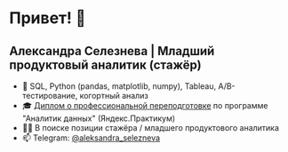 # Привет! 👋
## Александра Селезнева | Младший продуктовый аналитик (стажёр)
 
- 🌱 SQL, Python (pandas, matplotlib, numpy), Tableau, A/B-тестирование, когортный анализ
- 🎓 [Диплом о профессиональной переподготовке](https://github.com/AleksandraSeleznewa/data_analyst_portfolio/blob/588849b32dbe4811a1887dba001e350e28446ff9/%D0%94%D0%B8%D0%BF%D0%BB%D0%BE%D0%BC_RU_%D0%A1%D0%B5%D0%BB%D0%B5%D0%B7%D0%BD%D0%B5%D0%B2%D0%B0_2024-6059-064.pdf) по программе "Аналитик данных" (Яндекс.Практикум)
- 👩‍💻 В поиске позиции стажёра / младшего продуктового аналитика
- 📫 Telegram: [@aleksandra_selezneva](https://t.me/aleksandra_selezneva)
